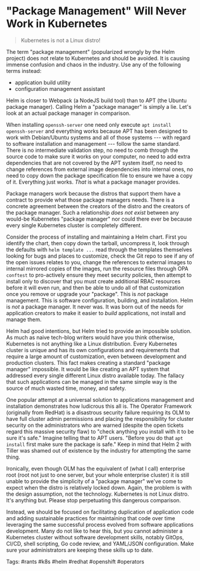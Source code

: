# "Package Management" Will Never Work in Kubernetes

> Kubernetes is not a Linux distro!

The term "package management" (popularized wrongly by the Helm project)
does not relate to Kubernetes and should be avoided. It is causing
immense confusion and chaos in the industry. Use any of the following
terms instead:

* application build utility
* configuration management assistant

Helm is closer to Webpack (a NodeJS build tool) than to APT (the Ubuntu
package manager). Calling Helm a "package manager" is simply a lie.
Let's look at an actual package manager in comparison.

When installing `openssh-server` one need only execute `apt install
openssh-server` and everything works because APT has been designed to
work with Debian/Ubuntu systems and all of those systems --- with regard
to software installation and management --- follow the same standard.
There is no intermediate validation step, no need to comb through the
source code to make sure it works on your computer, no need to add extra
dependencies that are not covered by the APT system itself, no need to
change references from external image dependencies into internal ones,
no need to copy down the package specification file to ensure we have a
copy of it. Everything just works. *That* is what a package manager
provides.

Package managers work because the distros that support them have a
contract to provide what those package managers needs. There is a
concrete agreement between the creators of the distro and the creators
of the package manager. Such a relationship *does not exist* between any
would-be Kubernetes "package manager" nor could there ever be because
every single Kubernetes cluster is completely different.

Consider the process of installing and maintaining a Helm chart. First
you identify the chart, then copy down the tarball, uncompress it, look
through the defaults with `helm template ...` read through the
templates themselves looking for bugs and places to customize, check the
Git repo to see if any of the open issues relates to you, change the
references to external images to internal mirrored copies of the images,
run the resource files through OPA `conftest` to pro-actively ensure
they meet security policies, then attempt to install only to discover
that you must create additional RBAC resources before it will even run,
and then be able to undo all of that customization once you remove or
upgrade your "package". This is *not* package management. This is
software configuration, building, and installation. Helm is *not* a
package manager. It never was. It was born out of the needs for
application creators to make it easier to *build* applications, not
install and manage them. 

Helm had good intentions, but Helm tried to provide an impossible
solution. As much as naive tech-blog writers would have you think
otherwise, Kubernetes is not anything like a Linux distribution. Every
Kubernetes cluster is unique and has its own configurations and
requirements that require a large amount of customization, even between
development and production clusters. This fact makes creating a standard
"package manager" impossible. It would be like creating an APT system
that addressed every single different Linux distro available today. The
fallacy that such applications can be managed in the same simple way is
the source of much wasted time, money, and safety.

One popular attempt at a universal solution to applications management
and installation demonstrates how ludicrous this all is. The Operator
Framework (originally from RedHat) is a disastrous security failure
requiring its OLM to have full cluster admin permissions and placing the
responsibility for cluster security on the administrators who are warned
(despite the open tickets regard this massive security flaw) to "check
anything you install with it to be sure it's safe." Imagine telling that
to APT users. "Before you do that `apt install` first make sure the
package is safe." Keep in mind that Helm 2 with Tiller was shamed out of
existence by the industry for attempting the same thing.

Ironically, even though OLM has the equivalent of (what I call)
enterprise root (root not just to one server, but your whole 
enterprise cluster) it is still unable to provide the simplicity of a
"package manager" we've come to expect when the distro is relatively
locked down. Again, the problem is with the design assumption, not the
technology. Kubernetes is not Linux distro. It's anything but. Please stop
perpetuating this dangerous comparison.

Instead, we should be focused on facilitating duplication of application
code and adding sustainable practices for maintaining that code over
time leveraging the same successful process evolved from software
applications development. Many do not like to hear this, but you cannot
administer a Kubernetes cluster without software development skills,
notably GitOps, CI/CD, shell scripting, Go code review, and YAML/JSON
configuration. Make sure your administrators are keeping these skills up
to date.

Tags:
    #rants #k8s #helm #redhat #openshift #operators
